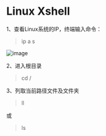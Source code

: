 # Linux Xshell

1、查看Linux系统的IP，终端输入命令：

>ip a s

![image](https://github.com/user-attachments/assets/6acbe106-3ecf-47f0-9b9b-e6c383ec6e4d)

2、进入根目录

>cd /

3、列取当前路径文件及文件夹

>ll

或

>ls

